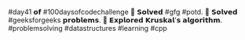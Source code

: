 #day41 𝗼𝗳 #100daysofcodechallenge
🎯 𝗦𝗼𝗹𝘃𝗲𝗱 #gfg #potd.
🎯 𝗦𝗼𝗹𝘃𝗲𝗱 #geeksforgeeks 𝗽𝗿𝗼𝗯𝗹𝗲𝗺𝘀.
🎯 𝗘𝘅𝗽𝗹𝗼𝗿𝗲𝗱 𝗞𝗿𝘂𝘀𝗸𝗮𝗹'𝘀 𝗮𝗹𝗴𝗼𝗿𝗶𝘁𝗵𝗺.
#problemsolving #datastructures #learning #cpp
